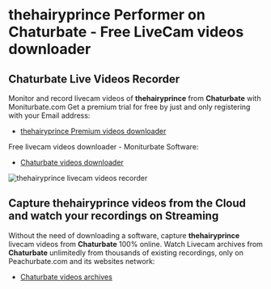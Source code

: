 # thehairyprince Performer on Chaturbate - Free LiveCam videos downloader

## Chaturbate Live Videos Recorder

Monitor and record livecam videos of **thehairyprince** from **Chaturbate** with Moniturbate.com
Get a premium trial for free by just and only registering with your Email address:
* [thehairyprince Premium videos downloader](https://moniturbate.com/request-demo-licence-key.html)

Free livecam videos downloader - Moniturbate Software:
* [Chaturbate videos downloader](https://moniturbate.com/moniturbate-download-software.html)

![thehairyprince livecam videos recorder](https://peachurnet.com/templates/moniturbate-software.png)


## Capture thehairyprince videos from the Cloud and watch your recordings on Streaming

Without the need of downloading a software, capture **thehairyprince** livecam videos from **Chaturbate** 100% online.
Watch Livecam archives from **Chaturbate** unlimitedly from thousands of existing recordings, only on Peachurbate.com and its websites network:
* [Chaturbate videos archives](https://peachurnet.com/)